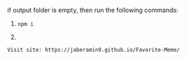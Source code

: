 if output folder is empty, then run the following commands:
1. ``` npm i ``` 
2. ``` npm run build 
``` 
Visit site: https://jaberamin9.github.io/Favorite-Meme/

